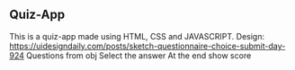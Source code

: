 ## Quiz-App
This is a quiz-app made using HTML, CSS and JAVASCRIPT.
Design: https://uidesigndaily.com/posts/sketch-questionnaire-choice-submit-day-924
Questions from obj
Select the answer
At the end show score
